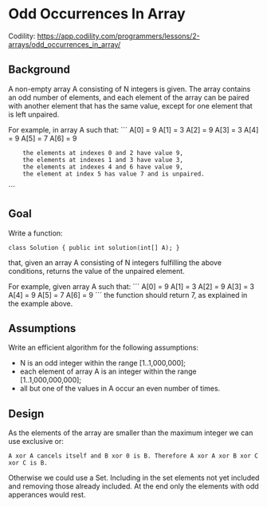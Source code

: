 # Odd Occurrences In Array

Codility: https://app.codility.com/programmers/lessons/2-arrays/odd_occurrences_in_array/

## Background

A non-empty array A consisting of N integers is given. The array contains an odd number of elements, and each element of the array can be paired with another element that has the same value, except for one element that is left unpaired.

For example, in array A such that:
´´´
  A[0] = 9  A[1] = 3  A[2] = 9
  A[3] = 3  A[4] = 9  A[5] = 7
  A[6] = 9

        the elements at indexes 0 and 2 have value 9,
        the elements at indexes 1 and 3 have value 3,
        the elements at indexes 4 and 6 have value 9,
        the element at index 5 has value 7 and is unpaired.
´´´

## Goal

Write a function:

    class Solution { public int solution(int[] A); }

that, given an array A consisting of N integers fulfilling the above conditions, returns the value of the unpaired element.

For example, given array A such that:
´´´
  A[0] = 9  A[1] = 3  A[2] = 9
  A[3] = 3  A[4] = 9  A[5] = 7
  A[6] = 9
´´´
the function should return 7, as explained in the example above.

## Assumptions

Write an efficient algorithm for the following assumptions:

* N is an odd integer within the range [1..1,000,000];
* each element of array A is an integer within the range [1..1,000,000,000];
* all but one of the values in A occur an even number of times.

## Design

As the elements of the array are smaller than the maximum integer we can use exclusive or:

```
A xor A cancels itself and B xor 0 is B. Therefore A xor A xor B xor C xor C is B.
```

Otherwise we could use a Set. Including in the set elements not yet included and removing those already included. At the end only the elements with odd apperances would rest.

